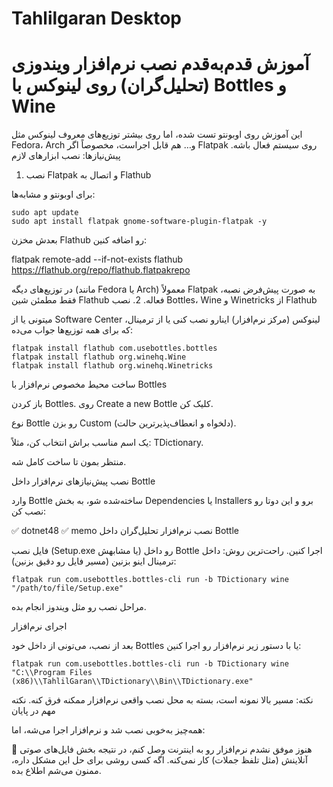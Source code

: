 # Tahlilgaran Desktop
# آموزش قدم‌به‌قدم نصب نرم‌افزار ویندوزی (تحلیل‌گران) روی لینوکس با Bottles و Wine

این آموزش روی اوبونتو تست شده، اما روی بیشتر توزیع‌های معروف لینوکس مثل Fedora، Arch و… هم قابل اجراست، مخصوصاً اگر Flatpak روی سیستم فعال باشه.
پیش‌نیازها: نصب ابزارهای لازم
1. نصب Flatpak و اتصال به Flathub

برای اوبونتو و مشابه‌ها:

```
sudo apt update
sudo apt install flatpak gnome-software-plugin-flatpak -y
```

بعدش مخزن Flathub رو اضافه کنین:

flatpak remote-add --if-not-exists flathub https://flathub.org/repo/flathub.flatpakrepo

در توزیع‌های دیگه (مانند Fedora یا Arch) معمولاً Flatpak به صورت پیش‌فرض نصبه، فقط مطمئن شین Flathub فعاله.
2. نصب Bottles، Wine و Winetricks از Flathub

میتونی یا از Software Center لینوکس (مرکز نرم‌افزار) اینارو نصب کنی یا از ترمینال، که برای همه توزیع‌ها جواب می‌ده:

```
flatpak install flathub com.usebottles.bottles
flatpak install flathub org.winehq.Wine
flatpak install flathub org.winehq.Winetricks
```

ساخت محیط مخصوص نرم‌افزار با Bottles

باز کردن Bottles.
روی Create a new Bottle کلیک کن.

نوع Bottle رو بزن Custom (دلخواه و انعطاف‌پذیرترین حالت).

یک اسم مناسب براش انتخاب کن، مثلاً: TDictionary.

منتظر بمون تا ساخت کامل شه.

نصب پیش‌نیازهای نرم‌افزار داخل Bottle

وارد Bottle ساخته‌شده شو، به بخش Dependencies یا Installers برو و این دوتا رو نصب کن:

✅ dotnet48
✅ memo
نصب نرم‌افزار تحلیل‌گران داخل Bottle

فایل نصب (Setup.exe یا مشابهش) رو داخل Bottle اجرا کنین.
راحت‌ترین روش:
داخل ترمینال اینو بزنین (مسیر فایل رو دقیق بزنین):

```
flatpak run com.usebottles.bottles-cli run -b TDictionary wine "/path/to/file/Setup.exe"
```

مراحل نصب رو مثل ویندوز انجام بده.

اجرای نرم‌افزار

بعد از نصب، می‌تونی از داخل خود Bottles یا با دستور زیر نرم‌افزار رو اجرا کنین:

```
flatpak run com.usebottles.bottles-cli run -b TDictionary wine "C:\\Program Files (x86)\\TahlilGaran\\TDictionary\\Bin\\TDictionary.exe"
```

نکته: مسیر بالا نمونه است، بسته به محل نصب واقعی نرم‌افزار ممکنه فرق کنه.
نکته مهم در پایان

همه‌چیز به‌خوبی نصب شد و نرم‌افزار اجرا می‌شه، اما:

🚫 هنوز موفق نشدم نرم‌افزار رو به اینترنت وصل کنم، در نتیجه بخش فایل‌های صوتی آنلاینش (مثل تلفظ جملات) کار نمی‌کنه.
اگه کسی روشی برای حل این مشکل داره، ممنون می‌شم اطلاع بده.
